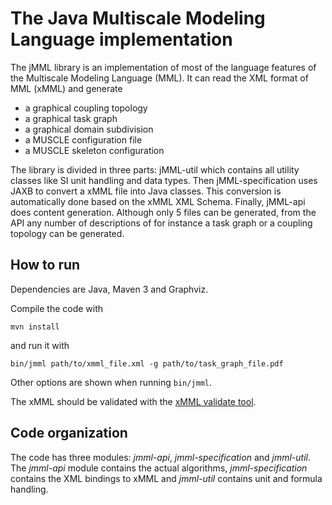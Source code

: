 The Java Multiscale Modeling Language implementation
=====================================

The jMML library is an implementation of most of the language features of the Multiscale Modeling Language (MML).
It can read the XML format of MML (xMML) and generate
* a graphical coupling topology
* a graphical task graph
* a graphical domain subdivision
* a MUSCLE configuration file
* a MUSCLE skeleton configuration

The library is divided in three parts: jMML-util which contains all utility
classes like SI unit handling and data types. Then jMML-specification uses
JAXB to convert a xMML file into Java classes. This conversion is automatically
done based on the xMML XML Schema. Finally, jMML-api does content generation.
Although only 5 files can be generated, from the API any number of descriptions
of for instance a task graph or a coupling topology can be generated.

## How to run

Dependencies are Java, Maven 3 and Graphviz.

Compile the code with

```
mvn install
```

and run it with

```
bin/jmml path/to/xmml_file.xml -g path/to/task_graph_file.pdf
```

Other options are shown when running `bin/jmml`.

The xMML should be validated with the [xMML validate tool](https://github.org/blootsvoets/xmml).

## Code organization

The code has three modules: _jmml-api_, _jmml-specification_ and _jmml-util_. The _jmml-api_ module contains the actual algorithms, _jmml-specification_ contains the XML bindings to xMML and _jmml-util_ contains unit and formula handling.

